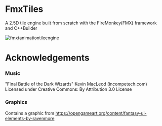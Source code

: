 # FmxTiles
A 2.5D  tile engine built from scratch with the FireMonkey(FMX) framework and C++Builder

![fmxtanimationtileengine](https://user-images.githubusercontent.com/22365547/30530245-837c4342-9c45-11e7-9b16-a5632c866050.gif)

# Acknowledgements

### Music
"Final Battle of the Dark Wizards" Kevin MacLeod (incompetech.com)
Licensed under Creative Commons: By Attribution 3.0 License

### Graphics
Contains a graphic from
https://opengameart.org/content/fantasy-ui-elements-by-ravenmore
